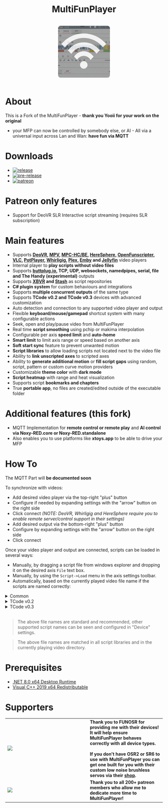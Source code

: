 <div align="center">
    <h1>MultiFunPlayer</h1>
    <br/>
    <img src="Assets/screenshot.png" style="border-radius: 8px"/>
</div>

<br/>

# About

This is a Fork of the MultiFunPlayer - **thank you Yooii for your work on the original**
* your MFP can now be controlled by somebody else, or AI - All via a universal input across Lan and Wan: **have fun via MQTT**

# Downloads

* [![release](https://img.shields.io/github/v/release/Yoooi0/MultiFunPlayer?logo=github&label=latest%20release&labelColor=blue&color=blue)](https://github.com/Yoooi0/MultiFunPlayer/releases/latest)
* [![pre-release](https://img.shields.io/github/actions/workflow/status/Yoooi0/MultiFunPlayer/ci.yml?logo=github&labelColor=green&color=green&label=latest%20pre-release)](https://github.com/Yoooi0/MultiFunPlayer/actions)
* [![patreon](https://img.shields.io/badge/patreon-orange?logo=patreon)](https://www.patreon.com/yoooi)

# Patreon only features

* Support for DeoVR SLR Interactive script streaming (requires SLR subscription)

# Main features

* Supports **[DeoVR](https://deovr.com/), [MPV](https://mpv.io/), [MPC-HC/BE](https://github.com/clsid2/mpc-hc), [HereSphere](https://store.steampowered.com/app/1234730/HereSphere/), [OpenFunscripter](https://github.com/OpenFunscripter/OFS), [VLC](https://videolan.org/vlc/), [PotPlayer](https://potplayer.daum.net/), [Whirligig](http://whirligig.xyz/), [Plex](https://plex.tv), [Emby](https://emby.media/) and [Jellyfin](https://jellyfin.org/)** video players
* Internal player to **play scripts without video files** 
* Supports **[buttplug.io](https://buttplug.io), TCP, UDP, websockets, namedpipes, serial, file and The Handy (experimental)** outputs
* Supports **[XBVR](https://github.com/xbapps/xbvr) and [Stash](https://github.com/stashapp/stash)** as script repositories
* **C# plugin system** for custom behaviours and integrations
* Supports **multiple concurrent outputs** of the same type
* Supports **TCode v0.2 and TCode v0.3** devices with advanced customization
* Auto detection and connection to any supported video player and output
* Flexible **keyboard/mouse/gamepad** shortcut system with many configurable actions
* Seek, open and play/pause video from MultiFunPlayer
* Real time **script smoothing** using pchip or makima interpolation
* Configurable per axis **speed limit** and **auto-home**
* **Smart limit** to limit axis range or speed based on another axis
* **Soft start sync** feature to prevent unwanted motion
* **Script libraries** to allow loading scripts not located next to the video file
* Ability to **link unscripted axes** to scripted axes
* Ability to **generate additional motion** or **fill script gaps** using random, script, pattern or custom curve motion providers
* Customizable **theme color** with **dark mode**
* **Script heatmap** with range and heat visualization
* Supports script **bookmarks and chapters**
* True **portable app**, no files are created/edited outside of the executable folder

# Additional features (this fork)
* MQTT Implementation for **remote control or remote play** and **AI control via Noxy-RED.core or Noxy-RED.standalone**
* Also enables you to use platforms like **xtoys.app** to be able to drive your MFP


# How To

The MQTT Part will **be documented soon**

To synchronize with videos:

* Add desired video player via the top-right "plus" button
* Configure if needed by expanding settings with the "arrow" button on the right side
* Click connect *(NOTE: DeoVR, Whirligig and HereSphere require you to enable remote server/control support in their settings)*
* Add desired output via the bottom-right "plus" button
* Configure by expanding settings with the "arrow" button on the right side
* Click connect

Once your video player and output are connected, scripts can be loaded in several ways:

* Manually, by dragging a script file from windows explorer and dropping it on the desired axis `File` text box.
* Manually, by using the `Script->Load` menu in the axis settings toolbar.
* Automatically, based on the currently played video file name if the scripts are named correctly:


<details>
<summary>Common</summary>

| Axis | Description | Valid file names |
|-|-|-|
| L0 | Up/Down | **`<video name>.funscript`** |
| L1 | Forward/Backward | **`<video name>.surge.funscript`**  |
| L2 | Left/Right | **`<video name>.sway.funscript`** |
| R0 | Twist | **`<video name>.twist.funscript`** |
| R1 | Roll | **`<video name>.roll.funscript`** |
| R2 | Pitch | **`<video name>.pitch.funscript`** |

</details>

<details>
<summary>TCode v0.2</summary>

| Axis | Description | Valid file names |
|-|-|-|
| V0 | Vibrate | **`<video name>.vib.funscript`** |
| V1 | Pump | **`<video name>.lube.funscript`** |
| L3 | Suction | **`<video name>.suck.funscript`** |

</details>

<details>
<summary>TCode v0.3</summary>

| Axis | Description | Valid file names |
|-|-|-|
| V0 | Vibrate | **`<video name>.vib.funscript`** |
| A0 | Valve | **`<video name>.valve.funscript`** |
| A1 | Suction | **`<video name>.suck.funscript`** |
| A2 | Lube | **`<video name>.lube.funscript`** |

</details>
</br>

> The above file names are standard and recommended, other supported script names can be seen and configured in "Device" settings.

> The above file names are matched in all script libraries and in the currently playing video directory.

# Prerequisites

* [.NET 8.0 x64 Desktop Runtime](https://dotnet.microsoft.com/en-us/download/dotnet/8.0/runtime)
* [Visual C++ 2019 x64 Redistributable](https://aka.ms/vs/17/release/vc_redist.x64.exe)

# Supporters

<table>
    <tbody>
        <tr>
            <td style="width: 250px"><a href="https://www.aliexpress.com/store/1103361043/pages/all-items.html"><img src="Assets/logo_funosr.png"/></a></td>
            <td style="min-width: 200px"><strong>Thank you to FUNOSR for providing me with their devices! </br> It will help ensure MultiFunPlayer behaves correctly with all device types. </br></br> If you don't have OSR2 or SR6 to use with MultiFunPlayer you can get one built for you with their custom low noise brushless servos via their <a href="https://www.aliexpress.com/store/1103361043/pages/all-items.html">shop</a>.</strong></td>
        </tr>
        <tr>
            <td><a href="https://www.patreon.com/yoooi"><img src="Assets/logo_patreon.png"/></a></td>
            <td><strong>Thank you to all 200+ patreon members who allow me to dedicate more time to MultiFunPlayer!</strong></td>
        </tr>
    </tbody>
</table>